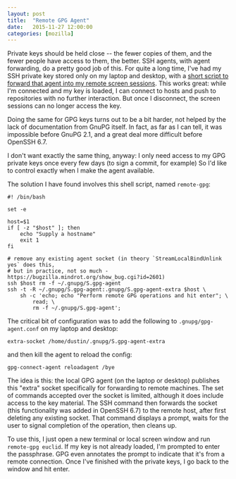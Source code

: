 ```yaml
---
layout: post
title:  "Remote GPG Agent"
date:   2015-11-27 12:00:00
categories: [mozilla]
---
```


Private keys should be held close -- the fewer copies of them, and the fewer people have access to them, the better.
SSH agents, with agent forwarding, do a pretty good job of this.
For quite a long time, I've had my SSH private key stored only on my laptop and desktop, with a [short script to forward that agent into my remote screen sessions](http://code.v.igoro.us/posts/2014/05/Threading-an-SSH-Agent-Through-Screen.html).
This works great: while I'm connected and my key is loaded, I can connect to hosts and push to repositories with no further interaction.
But once I disconnect, the screen sessions can no longer access the key.

Doing the same for GPG keys turns out to be a bit harder, not helped by the lack of documentation from GnuPG itself.
In fact, as far as I can tell, it was impossible before GnuPG 2.1, and a great deal more difficult before OpenSSH 6.7.

I don't want exactly the same thing, anyway: I only need access to my GPG private keys once every few days (to sign a commit, for example)
So I'd like to control exactly when I make the agent available.

The solution I have found involves this shell script, named `remote-gpg`:

    #! /bin/bash

    set -e

    host=$1
    if [ -z "$host" ]; then
        echo "Supply a hostname"
        exit 1
    fi

    # remove any existing agent socket (in theory `StreamLocalBindUnlink yes` does this,
    # but in practice, not so much - https://bugzilla.mindrot.org/show_bug.cgi?id=2601)
    ssh $host rm -f ~/.gnupg/S.gpg-agent
    ssh -t -R ~/.gnupg/S.gpg-agent:.gnupg/S.gpg-agent-extra $host \
        sh -c 'echo; echo "Perform remote GPG operations and hit enter"; \
            read; \
            rm -f ~/.gnupg/S.gpg-agent'; 


The critical bit of configuration was to add the following to `.gnupg/gpg-agent.conf` on my laptop and desktop:

    extra-socket /home/dustin/.gnupg/S.gpg-agent-extra

and then kill the agent to reload the config:

    gpg-connect-agent reloadagent /bye

The idea is this: the local GPG agent (on the laptop or desktop) publishes this "extra" socket specifically for forwarding to remote machines.
The set of commands accepted over the socket is limited, although it does include access to the key material.
The SSH command then forwards the socket (this functionality was added in OpenSSH 6.7) to the remote host, after first deleting any existing socket.
That command displays a prompt, waits for the user to signal completion of the operation, then cleans up.

To use this, I just open a new terminal or local screen window and run `remote-gpg euclid`.
If my key is not already loaded, I'm prompted to enter the passphrase.
GPG even annotates the prompt to indicate that it's from a remote connection.
Once I've finished with the private keys, I go back to the window and hit enter.
